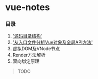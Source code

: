 # vue-notes

### 目录
1. ['源码目录结构'](https://github.com/gitliyu/vue-notes/notes/vue-index.md)
2. ['从入口文件分析Vue对象及全局API方法'](https://github.com/gitliyu/vue-notes/notes/vue-define.md)
3. 虚拟DOM及VNode节点
4. Render方法解析
5. 双向绑定原理

> TODO